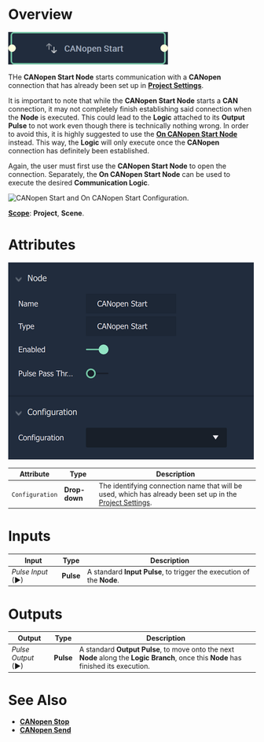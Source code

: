 # Overview

![The CANopen Start Node.](../../../.gitbook/assets/canopenstart.png)

THe **CANopen Start Node** starts communication with a **CANopen** connection that has already been set up in [**Project Settings**](../../../modules/project-settings/CANopen.md).

It is important to note that while the **CANopen Start Node** starts a **CAN** connection, it may not completely finish establishing said connection when the **Node** is executed. This could lead to the **Logic** attached to its **Output Pulse** to not work even though there is technically nothing wrong. In order to avoid this, it is highly suggested to use the [**On CANopen Start Node**](events/oncanopenstart.md) instead. This way, the **Logic** will only execute once the **CANopen** connection has definitely been established.

Again, the user must first use the **CANopen Start Node** to open the connection. Separately, the **On CANopen Start Node** can be used to execute the desired **Communication Logic**.

![CANopen Start and On CANopen Start Configuration.]()

[**Scope**](../overview.md#scopes): **Project**, **Scene**.

# Attributes

![The CANopen Start Node Attributes.](../../../.gitbook/assets/canopenstartatts.png)

|Attribute|Type|Description|
|---|---|---|
|`Configuration`|**Drop-down**|The identifying connection name that will be used, which has already been set up in the [Project Settings](../../../modules/project-settings/CANopen.md).|

# Inputs

|Input|Type|Description|
|---|---|---|
|*Pulse Input* (►)|**Pulse**|A standard **Input Pulse**, to trigger the execution of the **Node**.|

# Outputs

|Output|Type|Description|
|---|---|---|
|*Pulse Output* (►)|**Pulse**|A standard **Output Pulse**, to move onto the next **Node** along the **Logic Branch**, once this **Node** has finished its execution.|

# See Also

* [**CANopen Stop**](canopenstop.md)
* [**CANopen Send**](canopensend.md)

